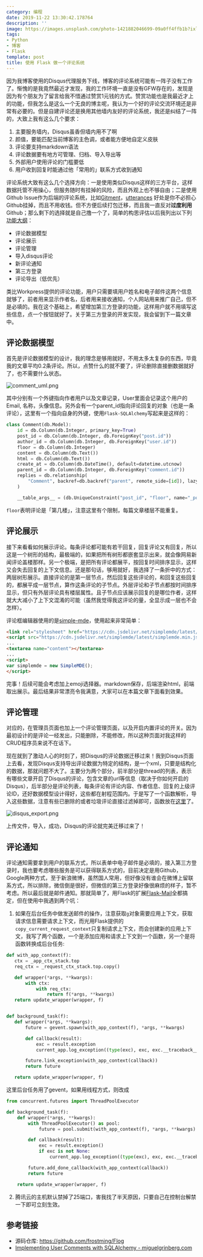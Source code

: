 ```yaml
---
category: 编程
date: 2019-11-22 13:30:42.178764
description: ''
image: https://images.unsplash.com/photo-1421882046699-09a0ff4ffb1b?ixlib=rb-1.2.1&ixid=eyJhcHBfaWQiOjEyMDd9&auto=format&fit=crop&w=1391&q=80
tags:
- Python
- 博客
- Flask
template: post
title: 使用 Flask 做一个评论系统
---
```


因为我博客使用的Disqus代理服务下线，博客的评论系统可能有一阵子没有工作了。惭愧的是我竟然最近才发现，我的工作环境一直是没有GFW存在的，发现是因为有个朋友为了留言给我不惜通过赞赏1元钱的方式。赞赏功能也是我最近才上的功能，但我怎么是这么一个无良的博主呢，我认为一个好的评论交流环境还是非常有必要的。但是自建评论还是换用其他墙内友好的评论系统，我还是纠结了一阵的，大致上我有这么几个要求：

1. 主要服务墙内，Disqus虽香但墙内用不了啊
2. 颜值，要能匹配当前博客的主色调，或者能方便地自定义皮肤
3. 评论要支持markdown语法
4. 评论数据要有地方可管理、归档、导入导出等
5. 外部用户使用评论的门槛要低
6. 用户收到回复时能通过他「常用的」联系方式收到通知

评论系统大致有这么几个选择方向：一是使用类似Disqus这样的三方平台，这样数据托管不用操心，但服务随时有挂掉的风险，而且外观上也不够自由；二是使用Github Issue作为后端的评论系统，比如[Gitment](https://github.com/imsun/gitment)，[utterances](https://utteranc.es/) 好处是你不必担心Github挂掉，而且不用收钱。但不方便后续打包迁移，而且我一直反对**过度利用**Github；那么剩下的选择就是自己撸一个了，简单的构思评估以后我列出以下列[功能大纲](https://github.com/frostming/Flog/issues/18)：

- 评论数据模型
- 评论展示
- 评论管理
- 导入disqus评论
- 新评论通知
- 第三方登录
- 评论导出（低优先）

类比Workpress提供的评论功能，用户只需要填用户姓名和电子邮件这两个信息就够了，前者用来显示作者名，后者用来接收通知，个人网站用来推广自己，但不是必填的。我在这个基础上，希望增加第三方登录的功能，这样用户就不用填写这些信息，点一个按钮就好了。关于第三方登录的开发实现，我会留到下一篇文章中。

## 评论数据模型
首先是评论数据模型的设计，我的理念是够用就好，不用太多太复杂的东西，毕竟我的文章平均0.2条评论。所以，点赞什么的就不要了，评论删除直接删数据就好了，也不需要什么状态。

![comment_uml.png](//static.frostming.com/images/2019-11-comment_uml.png)

其中分别有一个外键指向作者用户以及文章记录，User里面会记录这个用户的Email, 名称，头像信息。另外会有一个parent_id指向评论回复的对象（也是一条评论），这里有一个指向自身的外键，使用`Flask-SQLAlchemy`写起来是这样的：

```python
class Comment(db.Model):
    id = db.Column(db.Integer, primary_key=True)
    post_id = db.Column(db.Integer, db.ForeignKey("post.id"))
    author_id = db.Column(db.Integer, db.ForeignKey("user.id"))
    floor = db.Column(db.Integer)
    content = db.Column(db.Text())
    html = db.Column(db.Text())
    create_at = db.Column(db.DateTime(), default=datetime.utcnow)
    parent_id = db.Column(db.Integer, db.ForeignKey("comment.id"))
    replies = db.relationship(
        "Comment", backref=db.backref("parent", remote_side=[id]), lazy="dynamic"
    )

    __table_args__ = (db.UniqueConstraint("post_id", "floor", name="_post_floor"),)
```

`floor`表明评论是「第几楼」，注意这里有个限制，每篇文章楼层不能重复。

## 评论展示

接下来看看如何展示评论。每条评论都可能有若干回复，回复评论又有回复，所以这是一个树形的结构，最极端的，如果把所有树形都嵌套显示出来，就会像网易新闻评论盖楼那样。另一个极端，是把所有评论都展平，按回复时间排序显示，这样又会失去回复的上下文信息。还是那句话，够用就好，我选择了一条折中的方式：两层树形展示。直接评论的是第一层节点，然后回复这些评论的，和回复这些回复的，都展平成一层节点，算作这条评论的子节点。外层评论和子节点都按时间排序显示，但只有外层评论具有楼层属性。且子节点应该展示回复的是哪位作者，这样就大大减小了上下文混淆的可能（虽然我觉得我这评论的量，全显示成一层也不会怎样）。

评论框编辑器使用的是[simple-mde](https://github.com/sparksuite/simplemde-markdown-editor)，使用起来非常简单：
```html
<link rel="stylesheet" href="https://cdn.jsdelivr.net/simplemde/latest/simplemde.min.css">
<script src="https://cdn.jsdelivr.net/simplemde/latest/simplemde.min.js"></script>
...
<textarea name="content"></textarea>
...
<script>
var simplemde = new SimpleMDE();
</script>
```
完事！后续可能会考虑加上emoji选择器。markdown保存，后端渲染html，前端取出展示。最后结果非常漂亮令我满意，大家可以在本篇文章下面看到效果。

## 评论管理

对应的，在管理员页面也加上一个评论管理页面，以及开启内置评论的开关。因为最初设计的是评论一经发出，只能删除，不能修改，所以这种页面对我这样的CRUD程序员来说不在话下。

现在就到了激动人心的时刻了，把Disqus的评论数据迁移过来！我到Disqus页面上去看，发现Disqus支持导出评论数据为特定的结构，是一个xml，只要是结构化的数据，那就问题不大了。主要分为两个部分，前半部分是thread的列表，表示有哪些文章开启了Disqus的评论，包含文章的url等信息（取决于你如何开启的Disqus），后半部分是评论列表，每条评论有评论内容、作者信息、回复的上级评论ID，还好数据模型设计得好，这些都在射程范围内。于是写了一个函数解析，导入这些数据，注意有些已删除的或者垃圾评论直接过滤掉即可，函数放在[这里](https://github.com/frostming/Flog/blob/0620874d9080cfd0748007d189ae8649449ff560/flaskblog/api/views.py#L321)了。

![disqus_export.png](//static.frostming.com/images/2019-11-disqus_export.png)

上传文件，导入，成功，Disqus的评论就完美迁移过来了！

## 评论通知

评论通知需要拿到用户的联系方式，所以表单中电子邮件是必填的，接入第三方登录时，我也要考虑哪些服务是可以获得联系方式的，目前决定是用Github，Google两种方式，至于新浪微博，虽然国人常用，但好像没有谁会在微博上留联系方式，所以排除，微信倒是很好，但微信的第三方登录好像很麻烦的样子，暂不考虑。所以最后就是邮件通知。那就简单了，用Flask的扩展[Flask-Mail](https://pythonhosted.org/Flask-Mail/)全都搞定，但在使用中我遇到两个坑：

1. 如果在后台任务中做发送邮件的操作，注意获取`g`对象需要应用上下文，获取请求信息需要请求上下文，而光用Flask提供的`copy_current_request_context`只复制请求上下文，而会创建新的应用上下文，我写了两个函数，一个是添加应用和请求上下文到一个函数，另一个是将函数转换成后台任务:

 ```python
 def with_app_context(f):
    ctx = _app_ctx_stack.top
    req_ctx = _request_ctx_stack.top.copy()

    def wrapper(*args, **kwargs):
        with ctx:
            with req_ctx:
                return f(*args, **kwargs)
    return update_wrapper(wrapper, f)


def background_task(f):
    def wrapper(*args, **kwargs):
        future = gevent.spawn(with_app_context(f), *args, **kwargs)

        def callback(result):
            exc = result.exception
            current_app.log_exception((type(exc), exc, exc.__traceback__))

        future.link_exception(with_app_context(callback))
        return future

    return update_wrapper(wrapper, f)
```
这里后台任务用了gevent，如果用线程方式，则改成
```python
from concurrent.futures import ThreadPoolExecutor

def background_task(f):
    def wrapper(*args, **kwargs):
        with ThreadPoolExecutor() as pool:
            future = pool.submit(with_app_context(f), *args, **kwargs)

        def callback(result):
            exc = result.exception()
            if exc is not None:
                current_app.log_exception((type(exc), exc, exc.__traceback__))

        future.add_done_callback(with_app_context(callback))
        return future

    return update_wrapper(wrapper, f)
```

2. 腾讯云的主机默认禁掉了25端口，害我找了半天原因，只要自己在控制台解禁一下即可立刻生效。

## 参考链接

* 源码仓库: https://github.com/frostming/Flog
* [Implementing User Comments with SQLAlchemy - miguelgrinberg.com](https://blog.miguelgrinberg.com/post/implementing-user-comments-with-sqlalchemy)